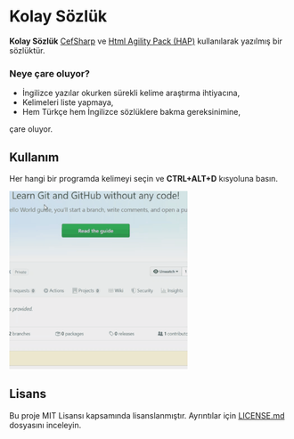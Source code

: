 # Kolay Sözlük

**Kolay Sözlük** [CefSharp](https://github.com/cefsharp/CefSharp/) ve [Html Agility Pack (HAP)](https://github.com/zzzprojects/html-agility-pack) kullanılarak yazılmış bir sözlüktür.

### Neye çare oluyor?
* İngilizce yazılar okurken sürekli kelime araştırma ihtiyacına,
* Kelimeleri liste yapmaya,
* Hem Türkçe hem İngilizce sözlüklere bakma gereksinimine,  

çare oluyor.

## Kullanım

Her hangi bir programda kelimeyi seçin ve **CTRL+ALT+D** kısyoluna basın.

<img alt="Kısayolla Arama Yapma" src=gifs/demo.gif width="320" height="320">

## Lisans
Bu proje MIT Lisansı kapsamında lisanslanmıştır. Ayrıntılar için [LICENSE.md](LICENSE.md) dosyasını inceleyin.
